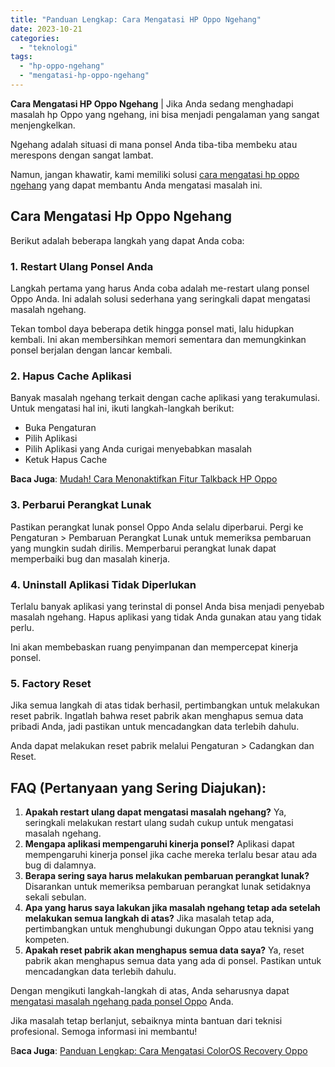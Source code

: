```yaml
---
title: "Panduan Lengkap: Cara Mengatasi HP Oppo Ngehang"
date: 2023-10-21
categories: 
  - "teknologi"
tags: 
  - "hp-oppo-ngehang"
  - "mengatasi-hp-oppo-ngehang"
---
```


**Cara Mengatasi HP Oppo Ngehang** | Jika Anda sedang menghadapi masalah hp Oppo yang ngehang, ini bisa menjadi pengalaman yang sangat menjengkelkan.

Ngehang adalah situasi di mana ponsel Anda tiba-tiba membeku atau merespons dengan sangat lambat.

Namun, jangan khawatir, kami memiliki solusi [cara mengatasi hp oppo ngehang](https://ajiekusumadhany.com/cara-mengatasi-hp-oppo-ngehang/) yang dapat membantu Anda mengatasi masalah ini.

## Cara Mengatasi Hp Oppo Ngehang

Berikut adalah beberapa langkah yang dapat Anda coba:

### 1\. Restart Ulang Ponsel Anda

Langkah pertama yang harus Anda coba adalah me-restart ulang ponsel Oppo Anda. Ini adalah solusi sederhana yang seringkali dapat mengatasi masalah ngehang.

Tekan tombol daya beberapa detik hingga ponsel mati, lalu hidupkan kembali. Ini akan membersihkan memori sementara dan memungkinkan ponsel berjalan dengan lancar kembali.

### 2\. Hapus Cache Aplikasi

Banyak masalah ngehang terkait dengan cache aplikasi yang terakumulasi. Untuk mengatasi hal ini, ikuti langkah-langkah berikut:

- Buka Pengaturan
- Pilih Aplikasi
- Pilih Aplikasi yang Anda curigai menyebabkan masalah
- Ketuk Hapus Cache

**Baca Juga**: [Mudah! Cara Menonaktifkan Fitur Talkback HP Oppo](https://ajiekusumadhany.com/cara-menonaktifkan-fitur-talkback-hp-oppo/)

### 3\. Perbarui Perangkat Lunak

Pastikan perangkat lunak ponsel Oppo Anda selalu diperbarui. Pergi ke Pengaturan > Pembaruan Perangkat Lunak untuk memeriksa pembaruan yang mungkin sudah dirilis. Memperbarui perangkat lunak dapat memperbaiki bug dan masalah kinerja.

### 4\. Uninstall Aplikasi Tidak Diperlukan

Terlalu banyak aplikasi yang terinstal di ponsel Anda bisa menjadi penyebab masalah ngehang. Hapus aplikasi yang tidak Anda gunakan atau yang tidak perlu.

Ini akan membebaskan ruang penyimpanan dan mempercepat kinerja ponsel.

### 5\. Factory Reset

Jika semua langkah di atas tidak berhasil, pertimbangkan untuk melakukan reset pabrik. Ingatlah bahwa reset pabrik akan menghapus semua data pribadi Anda, jadi pastikan untuk mencadangkan data terlebih dahulu.

Anda dapat melakukan reset pabrik melalui Pengaturan > Cadangkan dan Reset.

## **FAQ (Pertanyaan yang Sering Diajukan):**

1. **Apakah restart ulang dapat mengatasi masalah ngehang?** Ya, seringkali melakukan restart ulang sudah cukup untuk mengatasi masalah ngehang.
2. **Mengapa aplikasi mempengaruhi kinerja ponsel?** Aplikasi dapat mempengaruhi kinerja ponsel jika cache mereka terlalu besar atau ada bug di dalamnya.
3. **Berapa sering saya harus melakukan pembaruan perangkat lunak?** Disarankan untuk memeriksa pembaruan perangkat lunak setidaknya sekali sebulan.
4. **Apa yang harus saya lakukan jika masalah ngehang tetap ada setelah melakukan semua langkah di atas?** Jika masalah tetap ada, pertimbangkan untuk menghubungi dukungan Oppo atau teknisi yang kompeten.
5. **Apakah reset pabrik akan menghapus semua data saya?** Ya, reset pabrik akan menghapus semua data yang ada di ponsel. Pastikan untuk mencadangkan data terlebih dahulu.

Dengan mengikuti langkah-langkah di atas, Anda seharusnya dapat [mengatasi masalah ngehang pada ponsel Oppo](https://ajiekusumadhany.com/cara-mengatasi-hp-oppo-ngehang/) Anda.

Jika masalah tetap berlanjut, sebaiknya minta bantuan dari teknisi profesional. Semoga informasi ini membantu!

B**aca Juga**: [Panduan Lengkap: Cara Mengatasi ColorOS Recovery Oppo](https://ajiekusumadhany.com/cara-mengatasi-coloros-recovery-oppo/)
